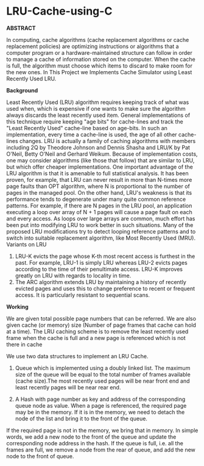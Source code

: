 # LRU-Cache-using-C

**ABSTRACT**

In computing, cache algorithms (cache replacement algorithms or cache replacement policies) are optimizing instructions or algorithms that a computer program or a hardware-maintained structure can follow in order to manage a cache of information stored on the computer. When the cache is full, the algorithm must choose which items to discard to make room for the new ones.
In This Project we Implements Cache Simulator using Least Recently Used LRU.

**Background**

Least Recently Used (LRU) algorithm requires keeping track of what was used when, which is expensive if one wants to make sure the algorithm always discards the least recently used item. General implementations of this technique require keeping "age bits" for cache-lines and track the "Least Recently Used" cache-line based on age-bits. In such an implementation, every time a cache-line is used, the age of all other cache-lines changes. LRU is actually a family of caching algorithms with members including 2Q by Theodore Johnson and Dennis Shasha and LRU/K by Pat O'Neil, Betty O'Neil and Gerhard Weikum. 
Because of implementation costs, one may consider algorithms (like those that follow) that are similar to LRU, but which offer cheaper implementations.
One important advantage of the LRU algorithm is that it is amenable to full statistical analysis. It has been proven, for example, that LRU can never result in more than N-times more page faults than OPT algorithm, where N is proportional to the number of pages in the managed pool.
On the other hand, LRU's weakness is that its performance tends to degenerate under many quite common reference patterns. For example, if there are N pages in the LRU pool, an application executing a loop over array of N + 1 pages will cause a page fault on each and every access. As loops over large arrays are common, much effort has been put into modifying LRU to work better in such situations. Many of the proposed LRU modifications try to detect looping reference patterns and to switch into suitable replacement algorithm, like Most Recently Used (MRU).
Variants on LRU
1.	LRU-K evicts the page whose K-th most recent access is furthest in the past. For example, LRU-1 is simply LRU whereas LRU-2 evicts pages according to the time of their penultimate access. LRU-K improves greatly on LRU with regards to locality in time.
2.	The ARC algorithm extends LRU by maintaining a history of recently evicted pages and uses this to change preference to recent or frequent access. It is particularly resistant to sequential scans.


**Working**

We are given total possible page numbers that can be referred. We are also given cache (or memory) size (Number of page frames that cache can hold at a time). The LRU caching scheme is to remove the least recently used frame when the cache is full and a new page is referenced which is not there in cache

We use two data structures to implement an LRU Cache.
1.	Queue which is implemented using a doubly linked list. The maximum size of the queue will be equal to the total number of frames available (cache size).The most recently used pages will be near front end and least recently pages will be near rear end.

2.	A Hash with page number as key and address of the corresponding  queue node as value. When a page is referenced, the required page may be in the memory. If it is in the memory, we need to detach the node of the list and bring it to the front of the queue.


If the required page is not in the memory, we bring that in memory. In simple words, we add a new node to the front of the queue and update the corresponding node address in the hash. If the queue is full, i.e. all the frames are full, we remove a node from the rear of queue, and add the new node to the front of queue.
